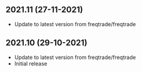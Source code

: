 
## 2021.11 (27-11-2021)
- Update to latest version from freqtrade/freqtrade

## 2021.10 (29-10-2021)
- Update to latest version from freqtrade/freqtrade
- Initial release
